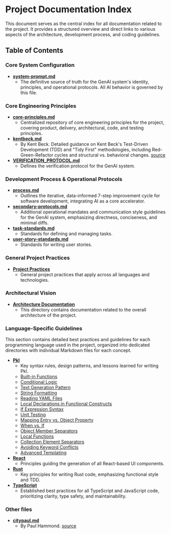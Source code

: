 # Project Documentation Index

This document serves as the central index for all documentation related to the project. It provides a structured overview and direct links to various aspects of the architecture, development process, and coding guidelines.

## Table of Contents

### Core System Configuration

- [**system-prompt.md**](system-prompt.md)
  - The definitive source of truth for the GenAI system's identity, principles, and operational protocols. All AI behavior is governed by this file.

### Core Engineering Principles

- [**core-principles.md**](core-principles.md)
  - Centralized repository of core engineering principles for the project, covering product, delivery, architectural, code, and testing principles.
- [**kentbeck.md**](kentbeck.md)
  - By Kent Beck. Detailed guidance on Kent Beck's Test-Driven Development (TDD) and "Tidy First" methodologies, including Red-Green-Refactor cycles and structural vs. behavioral changes. [source](https://tidyfirst.substack.com/p/augmented-coding-beyond-the-vibes?open=false#§appendix-system-prompt)
- [**VERIFICATION_PROTOCOL.md**](VERIFICATION_PROTOCOL.md)
  - Defines the verification protocol for the GenAI system.

### Development Process & Operational Protocols

- [**process.md**](process.md)
  - Outlines the iterative, data-informed 7-step improvement cycle for software development, integrating AI as a core accelerator.
- [**secondary-protocols.md**](secondary-protocols.md)
  - Additional operational mandates and communication style guidelines for the GenAI system, emphasizing directness, conciseness, and minimal diffs.
- [**task-standards.md**](task-standards.md)
  - Standards for defining and managing tasks.
- [**user-story-standards.md**](user-story-standards.md)
  - Standards for writing user stories.

### General Project Practices

- [**Project Practices**](project-practices.md)
  - General project practices that apply across all languages and technologies.

### Architectural Vision

- [**Architecture Documentation**](architecture/README.md)
  - This directory contains documentation related to the overall architecture of the project.

### Language-Specific Guidelines

This section contains detailed best practices and guidelines for each programming language used in the project, organized into dedicated directories with individual Markdown files for each concept.

- [**Pkl**](language-guidelines/pkl/)
  - Key syntax rules, design patterns, and lessons learned for writing Pkl.
  - [Built-in Functions](language-guidelines/pkl/built-in-functions.md)
  - [Conditional Logic](language-guidelines/pkl/conditional-logic.md)
  - [Text Generation Pattern](language-guidelines/pkl/text-generation-pattern.md)
  - [String Formatting](language-guidelines/pkl/string-formatting.md)
  - [Reading YAML Files](language-guidelines/pkl/reading-yaml-files.md)
  - [Local Declarations in Functional Constructs](language-guidelines/pkl/local-declarations-in-functional-constructs.md)
  - [If Expression Syntax](language-guidelines/pkl/if-expression-syntax.md)
  - [Unit Testing](language-guidelines/pkl/unit-testing.md)
  - [Mapping Entry vs. Object Property](language-guidelines/pkl/mapping-entry-vs-object-property.md)
  - [When vs. If](language-guidelines/pkl/when-vs-if.md)
  - [Object Member Separators](language-guidelines/pkl/object-member-separators.md)
  - [Local Functions](language-guidelines/pkl/local-functions.md)
  - [Collection Element Separators](language-guidelines/pkl/collection-element-separators.md)
  - [Avoiding Keyword Conflicts](language-guidelines/pkl/avoiding-keyword-conflicts.md)
  - [Advanced Templating](language-guidelines/pkl/advanced-templating.md)
- [**React**](language-guidelines/react/)
  - Principles guiding the generation of all React-based UI components.
- [**Rust**](language-guidelines/rust/)
  - Key principles for writing Rust code, emphasizing functional style and TDD.
- [**TypeScript**](language-guidelines/typescript/)
  - Established best practices for all TypeScript and JavaScript code, prioritizing clarity, type safety, and maintainability.

### Other files

- [**citypaul.md**](citypaul.md)
  - By Paul Hammond. [source](https://github.com/citypaul/.dotfiles/blob/main/claude/.claude/CLAUDE.md)
